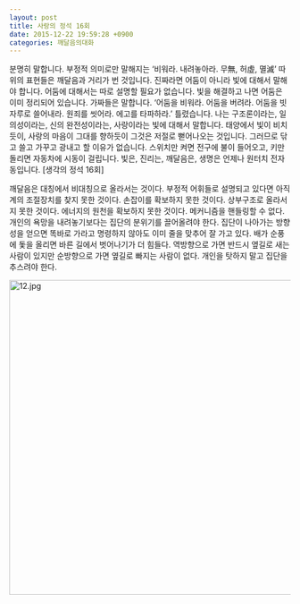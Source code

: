 ```yaml
---
layout: post
title: 사랑의 정석 16회
date: 2015-12-22 19:59:28 +0900
categories: 깨달음의대화
---
```

분명히 말합니다. 부정적 의미로만 말해지는 ‘비워라. 내려놓아라. 무無, 허虛, 멸滅’ 따위의 표현들은 깨달음과 거리가 번 것입니다. 진짜라면 어둠이 아니라 빛에 대해서 말해야 합니다. 어둠에 대해서는 따로 설명할 필요가 없습니다. 빛을 해결하고 나면 어둠은 이미 정리되어 있습니다. 가짜들은 말합니다. ‘어둠을 비워라. 어둠을 버려라. 어둠을 빗자루로 쓸어내라. 원죄를 씻어라. 에고를 타파하라.’ 틀렸습니다. 나는 구조론이라는, 일의성이라는, 신의 완전성이라는, 사랑이라는 빛에 대해서 말합니다. 태양에서 빛이 비치듯이, 사랑의 마음이 그대를 향하듯이 그것은 저절로 뻗어나오는 것입니다. 그러므로 닦고 쓸고 가꾸고 광내고 할 이유가 없습니다. 스위치만 켜면 전구에 불이 들어오고, 키만 돌리면 자동차에 시동이 걸립니다. 빛은, 진리는, 깨달음은, 생명은 언제나 원터치 전자동입니다. [생각의 정석 16회]

  


깨달음은 대칭에서 비대칭으로 올라서는 것이다. 부정적 어휘들로 설명되고 있다면 아직 계의 조절장치를 찾지 못한 것이다. 손잡이를 확보하지 못한 것이다. 상부구조로 올라서지 못한 것이다. 에너지의 원천을 확보하지 못한 것이다. 메커니즘을 핸들링할 수 없다. 개인의 욕망을 내려놓기보다는 집단의 분위기를 끌어올려야 한다. 집단이 나아가는 방향성을 얻으면 똑바로 가라고 명령하지 않아도 이미 줄을 맞추어 잘 가고 있다. 배가 순풍에 돛을 올리면 바른 길에서 벗어나기가 더 힘들다. 역방향으로 가면 반드시 옆길로 새는 사람이 있지만 순방향으로 가면 옆길로 빠지는 사람이 없다. 개인을 탓하지 말고 집단을 추스려야 한다. 

  




  


  



<img src="assets/attach/images/198/959/650/12.jpg" alt="12.jpg" width="740" height="563" />
